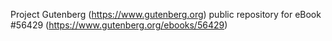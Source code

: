Project Gutenberg (https://www.gutenberg.org) public repository for
eBook #56429 (https://www.gutenberg.org/ebooks/56429)
